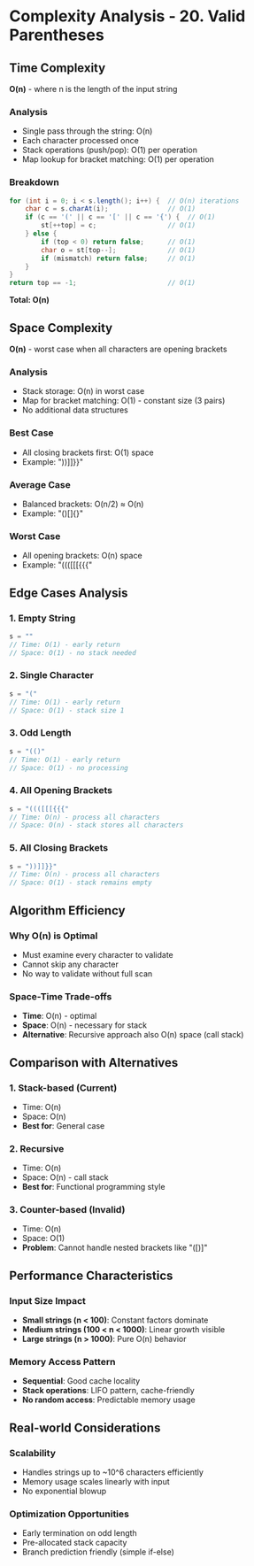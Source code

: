 # Complexity Analysis - 20. Valid Parentheses

## Time Complexity
**O(n)** - where n is the length of the input string

### Analysis
- Single pass through the string: O(n)
- Each character processed once
- Stack operations (push/pop): O(1) per operation
- Map lookup for bracket matching: O(1) per operation

### Breakdown
```java
for (int i = 0; i < s.length(); i++) {  // O(n) iterations
    char c = s.charAt(i);               // O(1)
    if (c == '(' || c == '[' || c == '{') {  // O(1)
        st[++top] = c;                  // O(1)
    } else {
        if (top < 0) return false;      // O(1)
        char o = st[top--];             // O(1)
        if (mismatch) return false;     // O(1)
    }
}
return top == -1;                       // O(1)
```

**Total: O(n)**

## Space Complexity
**O(n)** - worst case when all characters are opening brackets

### Analysis
- Stack storage: O(n) in worst case
- Map for bracket matching: O(1) - constant size (3 pairs)
- No additional data structures

### Best Case
- All closing brackets first: O(1) space
- Example: "))]]}}"

### Average Case
- Balanced brackets: O(n/2) ≈ O(n)
- Example: "()[]{}"

### Worst Case
- All opening brackets: O(n) space
- Example: "((([[[{{{"

## Edge Cases Analysis

### 1. Empty String
```java
s = ""
// Time: O(1) - early return
// Space: O(1) - no stack needed
```

### 2. Single Character
```java
s = "("
// Time: O(1) - early return
// Space: O(1) - stack size 1
```

### 3. Odd Length
```java
s = "(()"
// Time: O(1) - early return
// Space: O(1) - no processing
```

### 4. All Opening Brackets
```java
s = "((([[[{{{"
// Time: O(n) - process all characters
// Space: O(n) - stack stores all characters
```

### 5. All Closing Brackets
```java
s = "))]]}}"
// Time: O(n) - process all characters
// Space: O(1) - stack remains empty
```

## Algorithm Efficiency

### Why O(n) is Optimal
- Must examine every character to validate
- Cannot skip any character
- No way to validate without full scan

### Space-Time Trade-offs
- **Time**: O(n) - optimal
- **Space**: O(n) - necessary for stack
- **Alternative**: Recursive approach also O(n) space (call stack)

## Comparison with Alternatives

### 1. Stack-based (Current)
- Time: O(n)
- Space: O(n)
- **Best for**: General case

### 2. Recursive
- Time: O(n)
- Space: O(n) - call stack
- **Best for**: Functional programming style

### 3. Counter-based (Invalid)
- Time: O(n)
- Space: O(1)
- **Problem**: Cannot handle nested brackets like "([)]"

## Performance Characteristics

### Input Size Impact
- **Small strings (n < 100)**: Constant factors dominate
- **Medium strings (100 < n < 1000)**: Linear growth visible
- **Large strings (n > 1000)**: Pure O(n) behavior

### Memory Access Pattern
- **Sequential**: Good cache locality
- **Stack operations**: LIFO pattern, cache-friendly
- **No random access**: Predictable memory usage

## Real-world Considerations

### Scalability
- Handles strings up to ~10^6 characters efficiently
- Memory usage scales linearly with input
- No exponential blowup

### Optimization Opportunities
- Early termination on odd length
- Pre-allocated stack capacity
- Branch prediction friendly (simple if-else)
